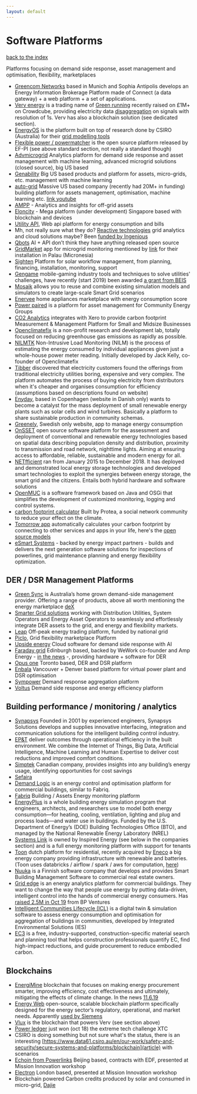 ```yaml
---
layout: default
---
```


# Software Platforms

[back to the index](./)

Platforms focusing on demand side response, asset management and optimisation, flexibility, marketplaces

- [Greencom Networks](https://www.greencom-networks.com/energy-iot-platform/) based in Munich and Sophia Antipolis develops an Energy Information Brokerage Platform made of Connect (a data gateway) + a web platform + a set of applications.
- [Verv energy](https://verv.energy/news/) is a trading name of [Green running](https://www.greenrunning.com/about-us/) recently raised on £1M+ on Crowdcube, providing electricity data [disaggregation](https://www.youtube.com/watch?v=ZnJeA4-42W4) on signals with resolution of 1s. Verv has also a blockchain solution (see dedicated section).
- [EnergyOS](https://www.energyos.com.au/) is the platform built on top of research done by CSIRO (Australia) for their [grid modelling tools](https://www.csiro.au/en/Research/EF/Areas/Electricity-grids-and-systems/Intelligent-systems)
- [Flexible power / powermatcher](https://github.com/flexiblepower) is the open source platform released by EF-PI (see above standard section, not really a standard though)
- [Advmicrogrid](http://www.advmicrogrid.com/) Analytics platform for demand side response and asset management with machine learning, advanced microgrid solutions (closed source), big US based
- [Genability](https://www.genability.com/) Big US based products and platform for assets, micro-grids, etc. management with machine learning
- [auto-grid](https://www.auto-grid.com/) Massive US based company (recently had 20M+ in funding) building platform for assets management, optimisation, machine learning etc. [link youtube](https://youtu.be/MIijeMOPlBY)
- [AMPP](https://www.ammp.io/) - Analytics and insights for off-grid assets
- [Eloncity](https://eloncity.io/) - Mega platform (under development) Singapore based with blockchain and devices
- [Utility API](https://utilityapi.com/), Web api platform for energy consumption and bills
- Mh, not really sure what they do? [Reactive technologies](https://www.reactive-technologies.com/) grid analytics and cloud solutions maybe? Been [funded by Ingenious](http://www.theingeniousgroup.co.uk/news-views/ingenious-backs-smart-energy-future-with-investment-into-reactive-technologies/)
- [Qbots](https://www.qbots.ai/#how) AI + API don’t think they have anything released open source
- [GridMarket](https://app.gridmarket.com/) app for microgrid monitoring mentioned by [link](https://microgridknowledge.com/worlds-largest-microgrid-engie-eps/) for their installation in Palau (Micronesia)
- [Sighten](http://www.sighten.io/) Platform for solar workflow management, from planning, financing, installation, monitoring, support
- [Gengame](https://www.gengame.co.uk/) mobile-gaming industry tools and techniques to solve utilities' challenges, have recently (start 2019) been awarded [a grant from BEIS](https://assets.publishing.service.gov.uk/government/uploads/system/uploads/attachment_data/file/783338/BEIS_innovative_domestic_demand-side_response-competition_phase_2.pdf)
- [Mosaik](https://mosaik.offis.de/) allows you to reuse and combine existing simulation models and simulators to create large-scale Smart Grid scenarios
- [Enervee](https://enervee.com/about/) home appliances marketplace with energy consumption score
- [Power paired](https://powerpaired.org/faqs) is a platform for asset management for Community Energy Groups
- [CO2 Analytics](https://www.co2analytics.com/) integrates with Xero to provide carbon footprint Measurement & Management Platform for Small and Midsize Businesses
- [Openclimatefix](https://openclimatefix.github.io/) is a non-profit research and development lab, totally focused on reducing greenhouse gas emissions as rapidly as possible.
- [NILMTK](https://github.com/nilmtk/nilmtk) Non-Intrusive Load Monitoring (NILM) is the process of estimating the energy consumed by individual appliances given just a whole-house power meter reading. Initially developed by Jack Kelly, co-founder of Openclimatefix
- [Tibber](https://international.tibber.com/) discovered that electricity customers found the offerings from traditional electricity utilities boring, expensive and very complex. The platform automates the process of buying electricity from distributors when it's cheaper and organises consumption for efficiency (assumptions based on descriptions found on website)
-  [Enyday](https://enyday.com/), based in Copenhagen (website in Danish only) wants to become a catalyst for the mass deployment of small renewable energy plants such as solar cells and wind turbines. Basically a platform to share sustainable production in community schemas.
- [Greenely](https://www.greenely.se/), Swedish only website, app to manage energy consumption
- [OnSSET](http://www.onsset.org/about.html) open source software platform for the assessment and deployment of conventional and renewable energy technologies based on spatial data describing population density and distribution, proximity to transmission and road network, nighttime lights. Aiming at ensuring access to affordable, reliable, sustainable and modern energy for all.
- [NETfficient](http://netfficient-project.eu/) ran from January 2015 to December 2018. It has deployed and demonstrated local energy storage technologies and developed smart technologies to exploit the synergies between energy storage, the smart grid and the citizens. Entails both hybrid hardware and software solutions
- [OpenMUC](https://www.openmuc.org/openmuc/) is a software framework based on Java and OSGi that simplifies the development of customized monitoring, logging and control systems.
- [carbon footprint calculator](https://github.com/protea-earth/carbon_footprint) Built by Protea, a social network community to reduce your effect on the climate.
- [Tomorrow app](https://www.tmrow.com/) automatically calculates your carbon footprint by connecting to other services and apps in your life, here's the [open source models](https://github.com/tmrowco/tmrowapp-contrib)
- [eSmart Systems](https://www.esmartsystems.com/) - backed by energy impact partners - builds and delivers the next generation software solutions for inspections of powerlines, grid maintenance planning and energy flexibility optimization.

## DER / DSR Management Platforms

- [Green Sync](https://greensync.com/about-us/) is Australia’s home grown demand-side management provider. Offering a range of products, above all worth mentioning the energy marketplace [deX](https://dex.energy/)
- [Smarter Grid solutions](https://www.smartergridsolutions.com/) working with Distribution Utilities, System Operators and Energy Asset Operators to seamlessly and effortlessly integrate DER assets to the grid, and energy and flexibility markets.
- [Leap](https://leap.ac/) Off-peak energy trading platform, funded by national grid
- [Piclo](https://piclo.energy/), Grid flexibility marketplace Platform
- [Upside energy](https://upsideenergy.co.uk/about-us/) Cloud software for demand side response with AI
- [Faraday grid](https://www.faradaygrid.com/the-faraday-grid/) Edinburgh based, backed by WeWork co-founder and Amp Energy - [in the news](https://theenergyst.com/faraday-grid-lands-25m-investment/) -, providing hardware + software for DER
- [Opus one](https://www.opusonesolutions.com/) Toronto based, DER and DSR platform
- [Enbala](https://www.enbala.com/technology/products-solutions/) Vancouver + Denver based platform for virtual power plant and DSR optimisation
- [Sympower](https://www.sympower.net/about/our-story) Demand response aggregation platform
- [Voltus](https://www.voltus.co/how-we-help/) Demand side response and energy efficiency platform

## Building performance / monitoring / analytics

- [Synapsys](https://www.synapsys-solutions.com/) Founded in 2001 by experienced engineers, Synapsys Solutions develops and supplies innovative interfacing, integration and communication solutions for the intelligent building control industry.
- [EP&T](http://eptglobal.com/case-studies/) deliver outcomes through operational efficiency in the built environment. We combine the Internet of Things, Big Data, Artificial Intelligence, Machine Learning and Human Expertise to deliver cost reductions and improved comfort conditions.
- [Simptek](https://www.simptekinc.com/) Canadian company, provides insights into any building’s energy usage, identifying opportunities for cost savings
- [Sefaira](https://sefaira.com/)
- [Demand Logic](https://www.demandlogic.co.uk/index.html) is an energy control and optimisation platform for commercial buildings, similar to Fabriq.
- [Fabriq](https://fabriq.space/services/fabriq-platform/) Building / Assets Energy monitoring platform
- [EnergyPlus](https://energyplus.net/) is a whole building energy simulation program that engineers, architects, and researchers use to model both energy consumption—for heating, cooling, ventilation, lighting and plug and process loads—and water use in buildings. Funded by the U.S. Department of Energy’s (DOE) Building Technologies Office (BTO), and managed by the National Renewable Energy Laboratory (NREL)
- [Systems Link](https://www.systems-link.com/) is owned by Inspired Energy (see below in the companies section) and is a full energy monitoring platform with support for tenants
- [Toon](https://www.toon.eu/) dutch platform for residential, recently acquired by [Eneco](https://www.enecogroup.com/) a big energy company providing infrastructure with renewable and batteries. (Toon uses databricks / airflow / spark / aws for computation, [here](https://databricks.com/session/using-apache-spark-in-the-cloud-a-devops-perspective))
- [Nuuka](https://www.nuukasolutions.com/product) is a Finnish software company that develops and provides Smart Building Management Software to commercial real estate owners.
- [Grid edge](https://www.gridedge.co.uk/) is an energy analytics platform for commercial buildings. They want to change the way that people use energy by putting data-driven, intelligent control into the hands of commercial energy consumers. Has [raised 2.5M in Oct 19](https://www.bp.com/en/global/corporate/news-and-insights/press-releases/bp-expands-its-digital-energy-portfolio-by-investing-in-energy-management-platform-grid-edge.html) from BP Ventures
- [Intelligent Communities Lifecycle (ICL)](https://www.iesve.com/icl) is a digital twin & simulation software to assess energy consumption and optimisation for aggregation of buildings in communities, developed by Integrated Environmental Solutions (IES)
- [EC3](https://buildingtransparency.org/) is a free, industry-supported, construction-specific material search and planning tool that helps construction professionals quantify EC, find high-impact reductions, and guide procurement to reduce embodied carbon.

## Blockchains

- [EnergiMine](https://energimine.com/energimine/about/) blockchain that focuses on making energy procurement smarter, improving efficiency, cost effectiveness and ultimately, mitigating the effects of climate change. In the news [11.6.19](https://theenergyst.com/energi-mine-plans-global-peer-to-peer-energy-exchange/)
- [Energy Web](https://energyweb.org/) open-source, scalable blockchain platform specifically designed for the energy sector’s regulatory, operational, and market needs. Apparently [used by Siemens](https://cointelegraph.com/news/siemens-joins-blockchain-driven-energy-platform-to-increase-interoperability-in-industry)
- [Vlux](https://vlux.io/) is the blockchain that powers Verv (see section above)
- [Power ledger](https://www.powerledger.io/#products) just won (oct 18) the extreme tech challenge XTC
- CSIRO is doing something but not sure what's the status, there is an interesting [https://www.data61.csiro.au/en/our-work/safety-and-security/secure-systems-and-platforms/blockchain](article) with scenarios
- [Echoin from Powerlinks](https://www.echoin.io/) Beijing based, contracts with EDF, presented at Mission Innovation workshop
- [Electron](http://www.electron.org.uk/) London based, presented at Mission Innovation workshop
- Blockchain powered Carbon credits produced by solar and consumed in micro-grid, [Dajie](https://www.dajie.eu/)
